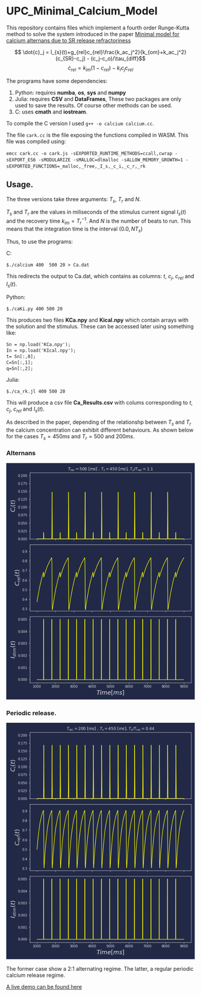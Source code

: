 # UPC_Minimal_Calcium_Model

This repository contains files which implement a fourth order Runge-Kutta method to solve the system introduced in the paper [Minimal model for calcium alternans due to
SR release refractoriness](https://doi.org/10.1063/1.5000709)

$$
\dot{c}_j = I_{s}(t)+g_{rel}c_{rel}\frac{k_ac_j^2}{k_{om}+k_ac_j^2}(c_{SR}-c_j) - (c_j-c_o)/\tau_{diff}$$
$$\dot{c}_{rel} = k_{im}(1-c_{rel}) - k_ic_jc_{rel}
$$

The programs have some dependencies:

1. Python: requires **numba**, **os**, **sys** and **numpy**
2. Julia: requires **CSV** and **DataFrames**, These two packages are only used to save the results. Of course other methods can be used.
3. C: uses **cmath** and **iostream**.

To compile the C version I used `g++ -o calcium calcium.cc`.

The file `cark.cc` is the file exposing the functions compiled in WASM. This file was compiled using:

`emcc cark.cc -o cark.js -sEXPORTED_RUNTIME_METHODS=ccall,cwrap -sEXPORT_ES6 -sMODULARIZE -sMALLOC=dlmalloc -sALLOW_MEMORY_GROWTH=1 -sEXPORTED_FUNCTIONS=_malloc,_free,_I_s,_c_i,_c_r,_rk`

## Usage.
The three versions take three arguments: $T_s$, $T_r$ and $N$.

$T_s$ and $T_r$ are the values in miliseconds of the stimulus current signal $I_s(t)$ and the recovery time $k_{im}=T_r^{-1}$. And $N$ is the number of beats to run. This means that the integration time is the interval $(0.0,NT_s)$

Thus, to use the programs:

C:
```console
$./calcium 400  500 20 > Ca.dat
```
This redirects the output to Ca.dat, which contains as columns: $t$, $c_j$, $c_{rel}$ and $I_s(t)$.  

Python:
 ```console
 $./caKi.py 400 500 20
 ```
This produces two files **KCa.npy** and **Kical.npy** which contain arrays with the solution and the stimulus. These can be accessed later using something like:
```
Sn = np.load('KCa.npy');
In = np.load('KIcal.npy');
t= Sn[:,0];
C=Sn[:,1];
q=Sn[:,2];
```


 Julia:
 ```console
 $./ca_rk.jl 400 500 20
 ```
This will produce a csv file **Ca_Results.csv** with colums corresponding to 
$t$, $c_j$, $c_{rel}$ and $I_s(t)$.

As described in the paper, depending of the relationshp between $T_s$ and $T_r$ the calcium concentration can exhibit different behaviours. As shown below for the cases $T_s = 450 ms$ and $T_r = 500$ and $200 ms$.


### Alternans
![ALTERNANS](images/ALT.png)

### Periodic release.
![REGULAR](images/NOALT.png)


The former case show a 2:1 alternating regime. The latter, a regular periodic calcium release regime.

[A live demo can be found here](https://calugo.github.io/UPC_Minimal_Calcium_Model/)
